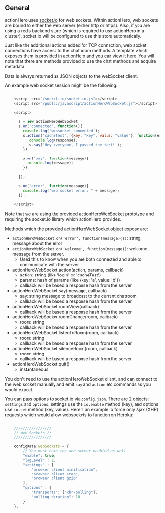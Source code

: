 ## General

actionHero uses [socket.io](http://socket.io/) for web sockets.  Within actionHero, web sockets are bound to either the web server (either http or https).  Also, if you are using a redis backend store (which is required to use actionHero in a cluster), socket.io will be configured to use this store automatically.

Just like the additional actions added for TCP connection, web socket connections have access to the chat room methods.  A template which exposes them is [provided in actionHero and you can view it here](https://github.com/evantahler/actionHero/blob/master/examples/clients/web/actionHeroWebSocket.js).  You will note that there are methods provided to use the chat methods and acquire metadata.

Data is always returned as JSON objects to the webSocket client.  

An example web socket session might be the following:

```javascript

    <script src="/socket.io/socket.io.js"></script>
    <script src="/public/javascript/actionHeroWebSocket.js"></script>
    
    <script>
      
      s = new actionHeroWebSocket
      s.on('connected', function(){
        console.log('websocket connected');
        s.action("cacheTest", {key: "key", value: "value"}, function(err, response, dela){
           console.log(response);
           s.say('Hey everyone, I passed the test!'); 
        });
    
        s.on('say', function(message){
          console.log(message);
        });    
        
      });
    
      s.on('error', function(message){
        console.log("web socket error: " + message);
      });
    
    </script>

```

Note that we are using the provided actionHeroWebSocket prototype and requiring the socket.io library which actionHero provides.

Methods which the provided actionHeroWebSocket object expose are:

- `actionHeroWebSocket.on('error', function(message){})`: string message about the error
- `actionHeroWebSocket.on('welcome', function(message))`: welcome message from the server.  
  - Used this to know when you are both connected and able to communicate with the server
- actionHeroWebSocket.action(action, params, callback)
  - action: string (like 'login' or 'cacheTest')
  - params: hash of params (like {key: 'a', value: 'b'})
  - callback will be based a response hash from the server
- actionHeroWebSocket.say(message, callback)
  -  say: string message to broadcast to the current chatroom
  - callback will be based a response hash from the server
- actionHeroWebSocket.roomView(callback)
  - callback will be based a response hash from the server
- actionHeroWebSocket.roomChange(room, callback) 
  - room: string
  - callback will be based a response hash from the server
- actionHeroWebSocket.listenToRoom(room, callback)
  - room: string
  - callback will be based a response hash from the server
- actionHeroWebSocket.silenceRoom(room, callback)
  - room: string
  - callback will be based a response hash from the server
- actionHeroWebSocket.quit()
  - instantaneous 

You don't need to use the actionHeroWebSocket client, and can connect to the web socket manually and emit `say` and `action` etc commands as you would expect.

You can pass options to socket.io via `config.json`.  There are 2 objects: `settings` and `options`.  settings use the `io.enable` method (key), and options use `io.set` method (key, value).  Here's an example to force only Ajax (XHR) requests which would allow websockets to function on Heroku:
 
```javascript

	/////////////////
	// Web Sockets //
	/////////////////
	
	configData.webSockets = {
	    // You must have the web server enabled as well
	    "enable": true,
	    "logLevel" : 1,
	    "settings" : [
	        "browser client minification",
	        "browser client etag",
	        "browser client gzip"
	    ],
	    "options" : {
	        "transports": ["xhr-polling"],
	        "polling duration": 10
	    }
	};
```
